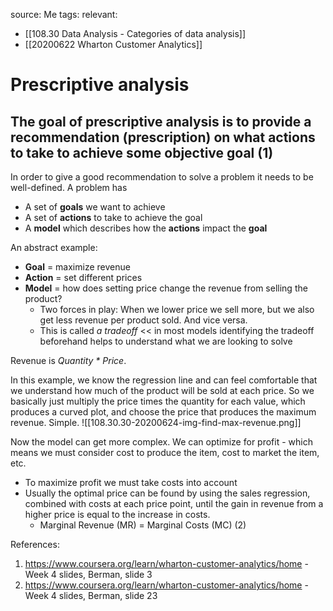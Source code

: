 source: Me
tags: 
relevant: 
- [[108.30 Data Analysis - Categories of data analysis]]
- [[20200622 Wharton Customer Analytics]]

# Prescriptive analysis

## The goal of prescriptive analysis is to provide a recommendation (prescription) on what actions to take to achieve some objective goal (1)

In order to give a good recommendation to solve a problem it needs to be well-defined. A problem has
- A set of **goals** we want to achieve
- A set of **actions** to take to achieve the goal
- A **model** which describes how the **actions** impact the **goal**

An abstract example:
- **Goal** = maximize revenue
- **Action** = set different prices
- **Model** = how does setting price change the revenue from selling the product?
	- Two forces in play: When we lower price we sell more, but we also get less revenue per product sold. And vice versa.
	- This is called _a tradeoff_ << in most models identifying the tradeoff beforehand helps to understand what we are looking to solve

Revenue is _Quantity * Price_. 

In this example, we know the regression line and can feel comfortable that we understand how much of the product will be sold at each price. So we basically just multiply the price times the quantity for each value, which produces a curved plot, and choose the price that produces the maximum revenue. Simple.
![[108.30.30-20200624-img-find-max-revenue.png]]

Now the model can get more complex. We can optimize for profit - which means we must consider cost to produce the item, cost to market the item, etc.
- To maximize profit we must take costs into account
- Usually the optimal price can be found by using the sales regression, combined with costs at each price point, until the gain in revenue from a higher price is equal to the increase in costs.
	- Marginal Revenue (MR) = Marginal Costs (MC)
(2)

References:
1. https://www.coursera.org/learn/wharton-customer-analytics/home - Week 4 slides, Berman, slide 3
2. https://www.coursera.org/learn/wharton-customer-analytics/home - Week 4 slides, Berman, slide 23